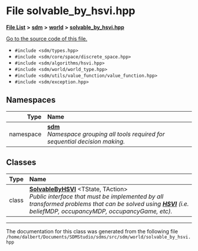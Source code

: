 
<NavBar active_item_id="2"/>

# File solvable\_by\_hsvi.hpp


[**File List**](files.md) **>** [**sdm**](dir_ae1b8d8c3d2627954ba53c22978558f0.md) **>** [**world**](dir_414fa79a2aeb4aba632c04a0d3a53fff.md) **>** [**solvable\_by\_hsvi.hpp**](solvable__by__hsvi_8hpp.md)

[Go to the source code of this file.](solvable__by__hsvi_8hpp_source.md)



* `#include <sdm/types.hpp>`
* `#include <sdm/core/space/discrete_space.hpp>`
* `#include <sdm/algorithms/hsvi.hpp>`
* `#include <sdm/world/world_type.hpp>`
* `#include <sdm/utils/value_function/value_function.hpp>`
* `#include <sdm/exception.hpp>`









## Namespaces

| Type | Name |
| ---: | :--- |
| namespace | [**sdm**](namespacesdm.md) <br>_Namespace grouping all tools required for sequential decision making._  |

## Classes

| Type | Name |
| ---: | :--- |
| class | [**SolvableByHSVI**](classsdm_1_1SolvableByHSVI.md) &lt;TState, TAction&gt;<br>_Public interface that must be implemented by all transformed problems that can be solved using_ [_**HSVI**_](classsdm_1_1HSVI.md) _(i.e. beliefMDP, occupancyMDP, occupancyGame, etc)._ |














------------------------------
The documentation for this class was generated from the following file `/home/dalbert/Documents/SDMStudio/sdms/src/sdm/world/solvable_by_hsvi.hpp`